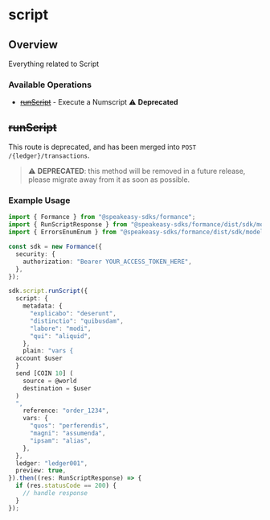 # script

## Overview

Everything related to Script

### Available Operations

* [~~runScript~~](#runscript) - Execute a Numscript :warning: **Deprecated**

## ~~runScript~~

This route is deprecated, and has been merged into `POST /{ledger}/transactions`.


> :warning: **DEPRECATED**: this method will be removed in a future release, please migrate away from it as soon as possible.

### Example Usage

```typescript
import { Formance } from "@speakeasy-sdks/formance";
import { RunScriptResponse } from "@speakeasy-sdks/formance/dist/sdk/models/operations";
import { ErrorsEnumEnum } from "@speakeasy-sdks/formance/dist/sdk/models/shared";

const sdk = new Formance({
  security: {
    authorization: "Bearer YOUR_ACCESS_TOKEN_HERE",
  },
});

sdk.script.runScript({
  script: {
    metadata: {
      "explicabo": "deserunt",
      "distinctio": "quibusdam",
      "labore": "modi",
      "qui": "aliquid",
    },
    plain: "vars {
  account $user
  }
  send [COIN 10] (
  	source = @world
  	destination = $user
  )
  ",
    reference: "order_1234",
    vars: {
      "quos": "perferendis",
      "magni": "assumenda",
      "ipsam": "alias",
    },
  },
  ledger: "ledger001",
  preview: true,
}).then((res: RunScriptResponse) => {
  if (res.statusCode == 200) {
    // handle response
  }
});
```
